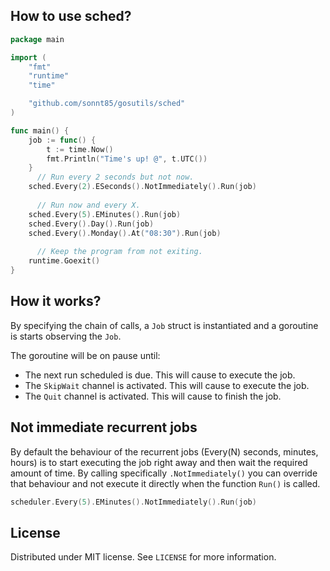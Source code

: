 ## How to use sched?
```go
package main

import (
	"fmt"
	"runtime"
	"time"

	"github.com/sonnt85/gosutils/sched"
)

func main() {
	job := func() {
		t := time.Now()
		fmt.Println("Time's up! @", t.UTC())
	}
      // Run every 2 seconds but not now.
	sched.Every(2).ESeconds().NotImmediately().Run(job)
      
      // Run now and every X.
	sched.Every(5).EMinutes().Run(job)
	sched.Every().Day().Run(job)
	sched.Every().Monday().At("08:30").Run(job)
      
      // Keep the program from not exiting.
	runtime.Goexit()
}
```

## How it works?
By specifying the chain of calls, a `Job` struct is instantiated and a goroutine is starts observing the `Job`.

The goroutine will be on pause until:
* The next run scheduled is due. This will cause to execute the job.
* The `SkipWait` channel is activated. This will cause to execute the job.
* The `Quit` channel is activated. This will cause to finish the job.

## Not immediate recurrent jobs
By default the behaviour of the recurrent jobs (Every(N) seconds, minutes, hours) is to start executing the job right away and then wait the required amount of time. By calling specifically `.NotImmediately()` you can override that behaviour and not execute it directly when the function `Run()` is called.

```go
scheduler.Every(5).EMinutes().NotImmediately().Run(job)
```

## License
Distributed under MIT license. See `LICENSE` for more information.